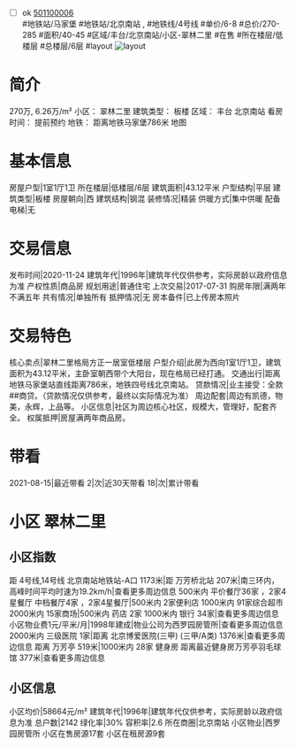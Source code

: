 - [ ] ok [501100006](https://bj.5i5j.com/ershoufang/501100006.html)  
 #地铁站/马家堡 #地铁站/北京南站 ,  #地铁线/4号线
#单价/6-8 #总价/270-285 #面积/40-45   #区域/丰台/北京南站/小区-翠林二里 #在售 #所在楼层/低楼层 #总楼层/6层 #layout 
![layout](http://image2a.5i5j.com/bdir/layout/a0f251b384ff4d548d88f283b9bfb366.jpg_P5.jpg) 
# 简介 
 270万,  6.26万/m² 
小区： 翠林二里
建筑类型： 板楼
区域： 丰台 北京南站
看房时间： 提前预约
地铁： 距离地铁马家堡786米 地图
# 基本信息 
 房屋户型|1室1厅1卫
所在楼层|低楼层/6层
建筑面积|43.12平米
户型结构|平层
建筑类型|板楼
房屋朝向|西
建筑结构|钢混
装修情况|精装
供暖方式|集中供暖
配备电梯|无
# 交易信息 
 发布时间|2020-11-24
建筑年代|1996年|建筑年代仅供参考，实际房龄以政府信息为准
产权性质|商品房
规划用途|普通住宅
上次交易|2017-07-31
购房年限|满两年不满五年
共有情况|单独所有
抵押情况|无
房本备件|已上传房本照片
# 交易特色 
 核心卖点|翠林二里格局方正一居室低楼层
户型介绍|此房为西向1室1厅1卫，建筑面积为43.12平米，主卧室朝西带个大阳台，现在格局已经打通。
交通出行|距离地铁马家堡站直线距离786米，地铁四号线北京南站。
贷款情况|业主接受：全款##商贷。（贷款情况仅供参考，最终以实际情况为准）
周边配套|周边有凯德，物美，永辉，上品等。
小区信息|社区为周边核心社区，规模大，管理好，配套齐全。
权属抵押|房屋满两年商品房。
# 带看 
 2021-08-15|最近带看	 2|次|近30天带看	 18|次|累计带看
# 小区 翠林二里
## 小区指数 
 距 4号线,14号线 北京南站地铁站-A口 1173米|距 万芳桥北站 207米|南三环内， 高峰时间平均时速为19.2km/h|查看更多周边信息
500米内 平价餐厅36家 ，2家4星餐厅
中档餐厅4家 ，2家4星餐厅|500米内 2家便利店
1000米内 91家综合超市
2000米内 15家商场|500米内 药店 2家
1000米内 银行 34家|查看更多周边信息
小区物业费1元/平米/月|1998年建成|物业公司为西罗园房管所|查看更多周边信息
2000米内 三级医院 1家|距离 北京博爱医院(三甲) (三甲/A类) 1376米|查看更多周边信息
距离 万芳亭 519米|1000米内 28家 健身房
距离最近健身房万芳亭羽毛球馆 377米|查看更多周边信息
## 小区信息 
 小区均价|58664元/m²
建筑年代|1996年|建筑年代仅供参考，实际房龄以政府信息为准
总户数|2142
绿化率|30%
容积率|2.6
所在商圈|北京南站
小区物业|西罗园房管所
小区在售房源17套
小区在租房源9套
